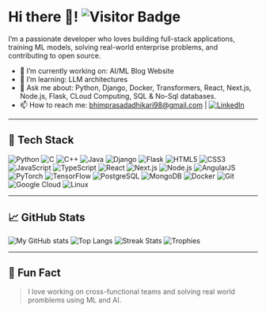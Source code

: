 # Hi there 👋! ![Visitor Badge](https://komarev.com/ghpvc/?username=BhimPrasadAdhikari&label=Profile%20Views&color=0e75b6&style=flat)


I’m a passionate developer who loves building full-stack applications, training ML models, solving real-world enterprise problems, and contributing to open source.

- 🔭 I’m currently working on: AI/ML Blog Website
- 🌱 I’m learning: LLM architectures
- 💬 Ask me about: Python, Django, Docker, Transformers, React, Next.js, Node.js, Flask, CLoud Computing, SQL & No-Sql databases.
- 📫 How to reach me: bhimprasadadhikari98@gmail.com | [![LinkedIn](https://img.shields.io/badge/-LinkedIn-0077B5?style=flat&logo=linkedin&logoColor=white)](https://www.linkedin.com/in/bhim-prasad-adhikari-42b19b248/)


---

## 🚀 Tech Stack

![Python](https://img.shields.io/badge/-Python-3776AB?style=flat&logo=python&logoColor=white)
![C](https://img.shields.io/badge/-C-A8B9CC?style=flat&logo=c&logoColor=black)
![C++](https://img.shields.io/badge/-C++-00599C?style=flat&logo=cplusplus&logoColor=white)
![Java](https://img.shields.io/badge/-Java-ED8B00?style=flat&logo=java&logoColor=white)
![Django](https://img.shields.io/badge/-Django-092E20?style=flat&logo=django&logoColor=white)
![Flask](https://img.shields.io/badge/-Flask-000000?style=flat&logo=flask&logoColor=white)
![HTML5](https://img.shields.io/badge/-HTML5-E34F26?style=flat&logo=html5&logoColor=white)
![CSS3](https://img.shields.io/badge/-CSS3-1572B6?style=flat&logo=css3)
![JavaScript](https://img.shields.io/badge/-JavaScript-F7DF1E?style=flat&logo=javascript&logoColor=black)
![TypeScript](https://img.shields.io/badge/-TypeScript-3178C6?style=flat&logo=typescript&logoColor=white)
![React](https://img.shields.io/badge/-React-61DAFB?style=flat&logo=react&logoColor=black)
![Next.js](https://img.shields.io/badge/-Next.js-000000?style=flat&logo=nextdotjs&logoColor=white)
![Node.js](https://img.shields.io/badge/-Node.js-339933?style=flat&logo=nodedotjs&logoColor=white)
![AngularJS](https://img.shields.io/badge/-AngularJS-E23237?style=flat&logo=angularjs&logoColor=white)
![PyTorch](https://img.shields.io/badge/-PyTorch-EE4C2C?style=flat&logo=pytorch&logoColor=white)
![TensorFlow](https://img.shields.io/badge/-TensorFlow-FF6F00?style=flat&logo=tensorflow&logoColor=white)
![PostgreSQL](https://img.shields.io/badge/-PostgreSQL-336791?style=flat&logo=postgresql&logoColor=white)
![MongoDB](https://img.shields.io/badge/-MongoDB-47A248?style=flat&logo=mongodb&logoColor=white)
![Docker](https://img.shields.io/badge/-Docker-2496ED?style=flat&logo=docker&logoColor=white)
![Git](https://img.shields.io/badge/-Git-F05032?style=flat&logo=git&logoColor=white)
![Google Cloud](https://img.shields.io/badge/-Google%20Cloud-4285F4?style=flat&logo=google-cloud&logoColor=white)
![Linux](https://img.shields.io/badge/-Linux-FCC624?style=flat&logo=linux&logoColor=black)


---

## 📈 GitHub Stats

![My GitHub stats](https://github-readme-stats.vercel.app/api?username=BhimPrasadAdhikari&show_icons=true&hide_border=true&theme=radical)
![Top Langs](https://github-readme-stats.vercel.app/api/top-langs/?username=BhimPrasadAdhikari&layout=compact&hide_border=true&theme=radical)
![Streak Stats](https://github-readme-streak-stats.herokuapp.com/?user=BhimPrasadAdhikari&hide_border=true&theme=radical)
![Trophies](https://github-profile-trophy.vercel.app/?username=BhimPrasadAdhikari&hide_border=true&theme=radical&margin-w=10&margin-h=10)


---

## 🧠 Fun Fact

> I love working on cross-functional teams and solving real world promblems using ML and AI.

